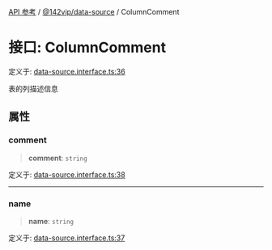 [API 参考](../../../index.md) / [@142vip/data-source](../index.md) / ColumnComment

# 接口: ColumnComment

定义于: [data-source.interface.ts:36](https://github.com/142vip/core-x/blob/d59cdcda9f62fc93dcb0efb54c66772997c75711/packages/data-source/src/data-source.interface.ts#L36)

表的列描述信息

## 属性

### comment

> **comment**: `string`

定义于: [data-source.interface.ts:38](https://github.com/142vip/core-x/blob/d59cdcda9f62fc93dcb0efb54c66772997c75711/packages/data-source/src/data-source.interface.ts#L38)

***

### name

> **name**: `string`

定义于: [data-source.interface.ts:37](https://github.com/142vip/core-x/blob/d59cdcda9f62fc93dcb0efb54c66772997c75711/packages/data-source/src/data-source.interface.ts#L37)
